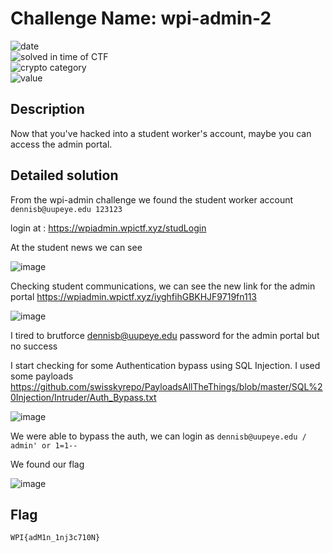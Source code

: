 # Challenge Name: wpi-admin-2

![date](https://img.shields.io/badge/date-25.04.2021-brightgreen.svg)  
![solved in time of CTF](https://img.shields.io/badge/solved-in%20time%20of%20CTF-brightgreen.svg)   
![crypto category](https://img.shields.io/badge/category-Web-blueviolet.svg)   
![value](https://img.shields.io/badge/value-250-blue.svg)  


## Description

Now that you've hacked into a student worker's account, maybe you can access the admin portal.


## Detailed solution

From the wpi-admin challenge we found the student worker account ```dennisb@uupeye.edu 123123``` 

login at : https://wpiadmin.wpictf.xyz/studLogin 

At the student news we can see 

![image](https://user-images.githubusercontent.com/72421091/116032218-c94f2800-a64e-11eb-8484-2077da801601.png)

Checking student communications, we can see the new link for the admin portal https://wpiadmin.wpictf.xyz/iyghfihGBKHJF9719fn113

![image](https://user-images.githubusercontent.com/72421091/116032318-fa2f5d00-a64e-11eb-8167-f157fcfc0385.png)

I tired to brutforce dennisb@uupeye.edu password for the admin portal but no success

I start checking for some Authentication bypass using SQL Injection. I used some payloads https://github.com/swisskyrepo/PayloadsAllTheThings/blob/master/SQL%20Injection/Intruder/Auth_Bypass.txt  



![image](https://user-images.githubusercontent.com/72421091/116032899-00720900-a650-11eb-953d-31c950cdb354.png)

We were able to bypass the auth, we can login as ```dennisb@uupeye.edu / admin' or 1=1--``` 

We found our flag 

![image](https://user-images.githubusercontent.com/72421091/116033307-b63d5780-a650-11eb-9e96-1850c951e237.png)





## Flag

```
WPI{adM1n_1nj3c710N}
```
